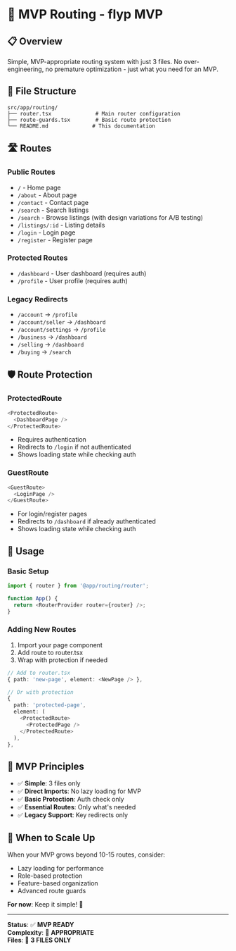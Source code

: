 # 🚀 MVP Routing - flyp MVP

## 📋 **Overview**

Simple, MVP-appropriate routing system with just 3 files. No over-engineering, no premature optimization - just what you need for an MVP.

## 📁 **File Structure**

```
src/app/routing/
├── router.tsx              # Main router configuration
├── route-guards.tsx        # Basic route protection
└── README.md              # This documentation
```

## 🛣️ **Routes**

### **Public Routes**

- `/` - Home page
- `/about` - About page
- `/contact` - Contact page
- `/search` - Search listings
- `/search` - Browse listings (with design variations for A/B testing)
- `/listings/:id` - Listing details
- `/login` - Login page
- `/register` - Register page

### **Protected Routes**

- `/dashboard` - User dashboard (requires auth)
- `/profile` - User profile (requires auth)

### **Legacy Redirects**

- `/account` → `/profile`
- `/account/seller` → `/dashboard`
- `/account/settings` → `/profile`
- `/business` → `/dashboard`
- `/selling` → `/dashboard`
- `/buying` → `/search`

## 🛡️ **Route Protection**

### **ProtectedRoute**

```typescript
<ProtectedRoute>
  <DashboardPage />
</ProtectedRoute>
```

- Requires authentication
- Redirects to `/login` if not authenticated
- Shows loading state while checking auth

### **GuestRoute**

```typescript
<GuestRoute>
  <LoginPage />
</GuestRoute>
```

- For login/register pages
- Redirects to `/dashboard` if already authenticated
- Shows loading state while checking auth

## 🚀 **Usage**

### **Basic Setup**

```typescript
import { router } from '@app/routing/router';

function App() {
  return <RouterProvider router={router} />;
}
```

### **Adding New Routes**

1. Import your page component
2. Add route to router.tsx
3. Wrap with protection if needed

```typescript
// Add to router.tsx
{ path: 'new-page', element: <NewPage /> },

// Or with protection
{
  path: 'protected-page',
  element: (
    <ProtectedRoute>
      <ProtectedPage />
    </ProtectedRoute>
  ),
},
```

## 🎯 **MVP Principles**

- ✅ **Simple**: 3 files only
- ✅ **Direct Imports**: No lazy loading for MVP
- ✅ **Basic Protection**: Auth check only
- ✅ **Essential Routes**: Only what's needed
- ✅ **Legacy Support**: Key redirects only

## 🔄 **When to Scale Up**

When your MVP grows beyond 10-15 routes, consider:

- Lazy loading for performance
- Role-based protection
- Feature-based organization
- Advanced route guards

**For now**: Keep it simple! 🚀

---

**Status**: ✅ **MVP READY**  
**Complexity**: 🎯 **APPROPRIATE**  
**Files**: 📁 **3 FILES ONLY**
